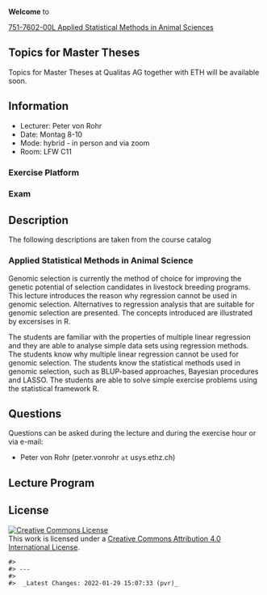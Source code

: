 
<!-- README.md is generated from README.Rmd. Please edit that file -->

**Welcome** to

[751-7602-00L Applied Statistical Methods in Animal
Sciences](http://www.vorlesungsverzeichnis.ethz.ch/Vorlesungsverzeichnis/lerneinheit.view?lerneinheitId=158980&semkez=2022S&ansicht=LEHRVERANSTALTUNGEN&lang=en)

## Topics for Master Theses

Topics for Master Theses at Qualitas AG together with ETH will be
available soon.

## Information

-   Lecturer: Peter von Rohr
-   Date: Montag 8-10
-   Mode: hybrid - in person and via zoom
-   Room: LFW C11

### Exercise Platform

### Exam

## Description

The following descriptions are taken from the course catalog

### Applied Statistical Methods in Animal Science

Genomic selection is currently the method of choice for improving the
genetic potential of selection candidates in livestock breeding
programs. This lecture introduces the reason why regression cannot be
used in genomic selection. Alternatives to regression analysis that are
suitable for genomic selection are presented. The concepts introduced
are illustrated by excersises in R.

The students are familiar with the properties of multiple linear
regression and they are able to analyse simple data sets using
regression methods. The students know why multiple linear regression
cannot be used for genomic selection. The students know the statistical
methods used in genomic selection, such as BLUP-based approaches,
Bayesian procedures and LASSO. The students are able to solve simple
exercise problems using the statistical framework R.

## Questions

Questions can be asked during the lecture and during the exercise hour
or via e-mail:

-   Peter von Rohr (peter.vonrohr `at` usys.ethz.ch)

## Lecture Program

## License

<a rel="license" href="http://creativecommons.org/licenses/by/4.0/"><img alt="Creative Commons License" style="border-width:0" src="https://i.creativecommons.org/l/by/4.0/88x31.png" /></a><br />This
work is licensed under a
<a rel="license" href="http://creativecommons.org/licenses/by/4.0/">Creative
Commons Attribution 4.0 International License</a>.

    #> 
    #> ---
    #> 
    #>  _Latest Changes: 2022-01-29 15:07:33 (pvr)_
